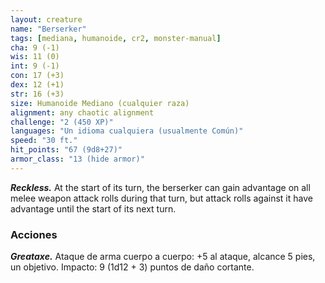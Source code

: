```yaml
---
layout: creature
name: "Berserker"
tags: [mediana, humanoide, cr2, monster-manual]
cha: 9 (-1)
wis: 11 (0)
int: 9 (-1)
con: 17 (+3)
dex: 12 (+1)
str: 16 (+3)
size: Humanoide Mediano (cualquier raza)
alignment: any chaotic alignment
challenge: "2 (450 XP)"
languages: "Un idioma cualquiera (usualmente Común)"
speed: "30 ft."
hit_points: "67 (9d8+27)"
armor_class: "13 (hide armor)"
---
```


***Reckless.*** At the start of its turn, the berserker can gain advantage on all melee weapon attack rolls during that turn, but attack rolls against it have advantage until the start of its next turn.

### Acciones

***Greataxe.*** Ataque de arma cuerpo a cuerpo: +5 al ataque, alcance 5 pies, un objetivo. Impacto: 9 (1d12 + 3) puntos de daño cortante.